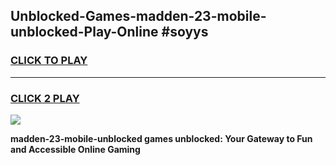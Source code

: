 
## Unblocked-Games-madden-23-mobile-unblocked-Play-Online #soyys
<h3>
<a href="https://news.freeplayer.one?title=madden-23-mobile-unblocked&ref=3">CLICK TO PLAY</a></h3>
<hr>

<h3>
<a href="https://news.freeplayer.one?title=madden-23-mobile-unblocked&ref=3">CLICK 2 PLAY</a>
  
</h3>

<a href="https://news.freeplayer.one?title=madden-23-mobile-unblocked&ref=3"><img src="https://clearcache.store/games.png"></a>


**madden-23-mobile-unblocked games unblocked: Your Gateway to Fun and Accessible Online Gaming**
